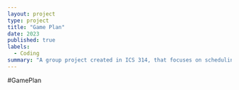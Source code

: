 ```yaml
---
layout: project
type: project
title: "Game Plan"
date: 2023
published: true
labels:
  - Coding
summary: "A group project created in ICS 314, that focuses on scheduling courts at Univeristy of Hawaii at Moana"
---
```


#GamePlan
